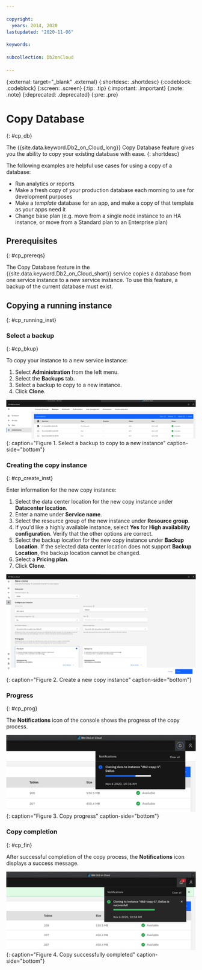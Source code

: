 ```yaml
---

copyright:
  years: 2014, 2020
lastupdated: "2020-11-06"

keywords: 

subcollection: Db2onCloud

---
```


<!-- Attribute definitions --> 
{:external: target="_blank" .external}
{:shortdesc: .shortdesc}
{:codeblock: .codeblock}
{:screen: .screen}
{:tip: .tip}
{:important: .important}
{:note: .note}
{:deprecated: .deprecated}
{:pre: .pre}

# Copy Database
{: #cp_db}

The {{site.data.keyword.Db2_on_Cloud_long}} Copy Database feature gives you the ability to copy your existing database with ease. 
{: shortdesc}

The following examples are helpful use cases for using a copy of a database:
- Run analytics or reports
- Make a fresh copy of your production database each morning to use for development purposes
- Make a *template* database for an app, and make a copy of that template as your apps need it
- Change base plan (e.g. move from a single node instance to an HA instance, or move from a Standard plan to an Enterprise plan)

## Prerequisites
{: #cp_prereqs}

The Copy Database feature in the {{site.data.keyword.Db2_on_Cloud_short}} service copies a database from one service instance to a new service instance. To use this feature, a backup of the current database must exist.

## Copying a running instance
{: #cp_running_inst}

### Select a backup
{: #cp_bkup}

To copy your instance to a new service instance:
1. Select **Administration** from the left menu.
1. Select the **Backups** tab.
1. Select a backup to copy to a new instance.
1. Click **Clone**.

![Select a backup to Copy](images/cloning_select.png "Select a backup to copy"){: caption="Figure 1. Select a backup to copy to a new instance" caption-side="bottom"}

### Creating the copy instance
{: #cp_create_inst}

Enter information for the new copy instance:
1. Select the data center location for the new copy instance under **Datacenter location**.
1. Enter a name under **Service name**.
1. Select the resource group of the new instance under **Resource group**.
1. If you'd like a highly available instance, select **Yes** for **High availability configuration**. Verify that the other options are correct.
1. Select the backup location for the new copy instance under **Backup Location**. If the selected data center location does not support **Backup Location**, the backup location cannot be changed.  
1. Select a **Pricing plan**.
1. Click **Clone**.

![Create the new copy](images/cloning_new_instance.png "Create the new copy"){: caption="Figure 2. Create a new copy instance" caption-side="bottom"}

### Progress
{: #cp_prog}

The **Notifications** icon of the console shows the progress of the copy process.

![Copy progress](images/cloning_progress.png "Copy progress"){: caption="Figure 3. Copy progress" caption-side="bottom"}

### Copy completion
{: #cp_fin}

After successful completion of the copy process, the **Notifications** icon displays a success message.

![Copy successfully completed](images/cloning_success.png "Copy success"){: caption="Figure 4. Copy successfully completed" caption-side="bottom"}

